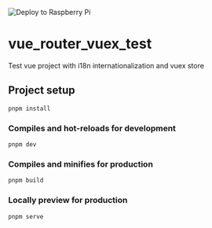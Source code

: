 ![Deploy to Raspberry Pi](https://github.com/iqhater/vue_router_vuex/workflows/Deploy%20to%20Raspberry%20Pi/badge.svg?branch=master)

# vue_router_vuex_test
Test vue project with i18n internationalization and vuex store

## Project setup
```
pnpm install
```

### Compiles and hot-reloads for development
```
pnpm dev
```

### Compiles and minifies for production
```
pnpm build
```

### Locally preview for production
```
pnpm serve
```